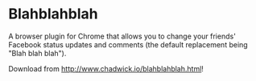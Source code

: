 Blahblahblah
============

A browser plugin for Chrome that allows you to change your friends' 
Facebook status updates and comments (the default replacement being 
"Blah blah blah").

Download from http://www.chadwick.io/blahblahblah.html!
